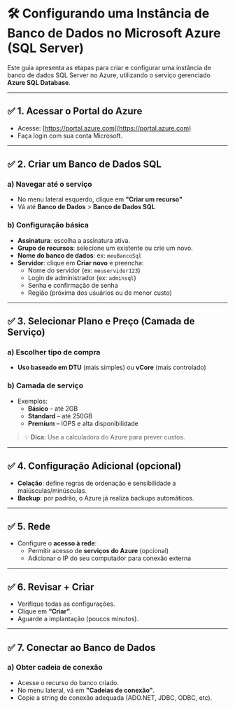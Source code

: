 # 🛠️ Configurando uma Instância de Banco de Dados no Microsoft Azure (SQL Server)

Este guia apresenta as etapas para criar e configurar uma instância de banco de dados SQL Server no Azure, utilizando o serviço gerenciado **Azure SQL Database**.

---

## ✅ 1. Acessar o Portal do Azure
- Acesse: [https://portal.azure.com](https://portal.azure.com)
- Faça login com sua conta Microsoft.

---

## ✅ 2. Criar um Banco de Dados SQL

### a) Navegar até o serviço
- No menu lateral esquerdo, clique em **"Criar um recurso"**
- Vá até **Banco de Dados** > **Banco de Dados SQL**

### b) Configuração básica
- **Assinatura**: escolha a assinatura ativa.
- **Grupo de recursos**: selecione um existente ou crie um novo.
- **Nome do banco de dados**: ex: `meuBancoSql`
- **Servidor**: clique em **Criar novo** e preencha:
  - Nome do servidor (ex: `meuservidor123`)
  - Login de administrador (ex: `adminsql`)
  - Senha e confirmação de senha
  - Região (próxima dos usuários ou de menor custo)

---

## ✅ 3. Selecionar Plano e Preço (Camada de Serviço)

### a) Escolher tipo de compra
- **Uso baseado em DTU** (mais simples) ou **vCore** (mais controlado)

### b) Camada de serviço
- Exemplos:
  - **Básico** – até 2GB
  - **Standard** – até 250GB
  - **Premium** – IOPS e alta disponibilidade

> 💡 **Dica**: Use a calculadora do Azure para prever custos.

---

## ✅ 4. Configuração Adicional (opcional)
- **Colação**: define regras de ordenação e sensibilidade a maiúsculas/minúsculas.
- **Backup**: por padrão, o Azure já realiza backups automáticos.

---

## ✅ 5. Rede
- Configure o **acesso à rede**:
  - Permitir acesso de **serviços do Azure** (opcional)
  - Adicionar o IP do seu computador para conexão externa

---

## ✅ 6. Revisar + Criar
- Verifique todas as configurações.
- Clique em **“Criar”**.
- Aguarde a implantação (poucos minutos).

---

## ✅ 7. Conectar ao Banco de Dados

### a) Obter cadeia de conexão
- Acesse o recurso do banco criado.
- No menu lateral, vá em **"Cadeias de conexão"**.
- Copie a string de conexão adequada (ADO.NET, JDBC, ODBC, etc).
